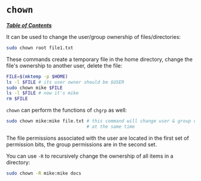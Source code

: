 # `chown`

[***Table of Contents***](/README.md)

It can be used to change the user/group ownership of files/directories:

```bash
sudo chown root file1.txt
```

These commands create a temporary file in the home directory, change the file's
ownership to another user, delete the file:

```bash
FILE=$(mktemp -p $HOME)
ls -l $FILE # its user owner should be $USER
sudo chown mike $FILE
ls -l $FILE # now it's mike
rm $FILE
```

`chown` can perform the functions of `chgrp` as well:

```bash
sudo chown mike:mike file.txt # this command will change user & group ownership
                              # at the same time
```

The file permissions associated with the user are located in the first set of
permission bits, the group permissions are in the second set.

You can use `-R` to recursively change the ownership of all items in a
directory:

```bash
sudo chown -R mike:mike docs
```
